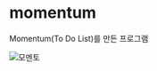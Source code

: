 # momentum
Momentum(To Do List)를 만든 프로그램

![모멘토](https://user-images.githubusercontent.com/76934619/142754741-0d3452a7-6f7d-4d1e-a932-09360f74eecd.JPG)

